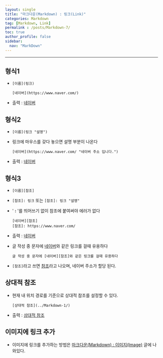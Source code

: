 ```yaml
---
layout: single
title: "마크다운(Markdown) : 링크(Link)"
categories: Markdown
tag: [Markdown, Link]
permalink : /posts/Markdown-7/
toc: true
author_profile: false
sidebar:
  nav: "MarkDown"
---
```


<hr>

## 형식1

* `[이름](링크)`
    ```
    [네이버](https://www.naver.com/)
    ```

* 출력 : [네이버](https://www.naver.com/)

## 형식2

* `[이름](링크 "설명")`
* 링크에 마우스를 갖다 놓으면 설명 부분이 나온다
    ```
    [네이버](https://www.naver.com/ "네이버 주소 입니다.")
    ```

* 출력 : [네이버](https://www.naver.com/ "네이버 주소 입니다.")

## 형식3

* `[이름][참조]`
* `[참조]: 링크` 또는 `[참조]: 링크 "설명"`
* ' **\:** '를 띄어쓰기 없이 참조에 붙여써야 에러가 없다

    ```
    [네이버][참조]
    [참조]: https://www.naver.com/
    ```

* 출력 : [네이버][참조]

[참조]: https://www.naver.com/

* 글 작성 중 문자에 [네이버][참조]와 같은 링크를 걸때 유용하다
    ```
    글 작성 중 문자에 [네이버][참조]와 같은 링크를 걸때 유용하다
    ```

* `[참조]`라고 쓰면 [참조]라고 나오며, 네이버 주소가 할당 된다.

## 상대적 참조

* 현재 내 위치 경로를 기준으로 상대적 참조를 설정할 수 있다.
    ```
    [상대적 참조](../Markdown-1/)
    ```
    
* 출력 : [상대적 참조](../Markdown-1/)

## 이미지에 링크 추가

* 이미지에 링크를 추가하는 방법은 [마크다운(Markdown) : 이미지(Image)](../Markdown-8/) 글에 나와있다.  